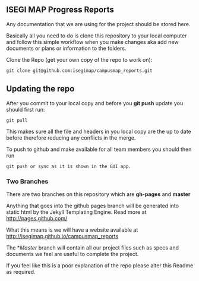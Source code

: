## ISEGI MAP Progress Reports

Any documentation that we are using for the project should be stored here.

Basically all you need to do is clone this repository to your local computer and follow this simple workflow when you make changes aka add new documents or plans or information to the folders.

Clone the Repo (get your own copy of the repo to work on):

    git clone git@github.com:isegimap/campusmap_reports.git

## Updating the repo
After you commit to your local copy and before you **git push** update you should first run:

    git pull

This makes sure all the file and headers in you local copy are the up to date before therefore reducing any conflicts in the merge.

To push to github and make available for all team members you should then run

	git push or sync as it is shown in the GUI app.

### Two Branches
There are two branches on this repository which are **gh-pages** and **master**

Anything that goes into the github pages branch will be generated into static html by the Jekyll Templating Engine. Read more at http://pages.github.com/

What this means is we will have a website available at http://isegimap.github.io/campusmap_reports 

The **Master* branch will contain all our project files such as specs and documents we feel are  useful to complete the project.

If you feel like this is a poor explanation of the repo please alter this Readme as required.
